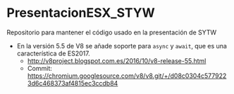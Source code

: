 # PresentacionESX_STYW
Repositorio para mantener el código usado en la presentación de SYTW

* En la versión 5.5 de V8 se añade soporte para `async` y `await`, que es una característica de ES2017.
  * http://v8project.blogspot.com.es/2016/10/v8-release-55.html
  * Commit: https://chromium.googlesource.com/v8/v8.git/+/d08c0304c5779223d6c468373af4815ec3ccdb84

